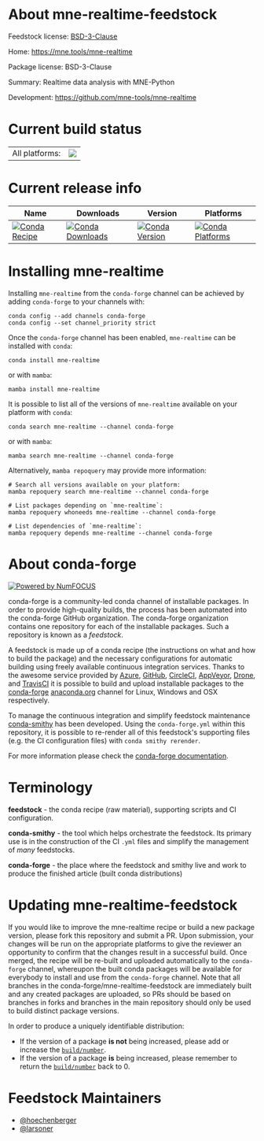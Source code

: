 About mne-realtime-feedstock
============================

Feedstock license: [BSD-3-Clause](https://github.com/conda-forge/mne-realtime-feedstock/blob/main/LICENSE.txt)

Home: https://mne.tools/mne-realtime

Package license: BSD-3-Clause

Summary: Realtime data analysis with MNE-Python

Development: https://github.com/mne-tools/mne-realtime

Current build status
====================


<table><tr><td>All platforms:</td>
    <td>
      <a href="https://dev.azure.com/conda-forge/feedstock-builds/_build/latest?definitionId=15389&branchName=main">
        <img src="https://dev.azure.com/conda-forge/feedstock-builds/_apis/build/status/mne-realtime-feedstock?branchName=main">
      </a>
    </td>
  </tr>
</table>

Current release info
====================

| Name | Downloads | Version | Platforms |
| --- | --- | --- | --- |
| [![Conda Recipe](https://img.shields.io/badge/recipe-mne--realtime-green.svg)](https://anaconda.org/conda-forge/mne-realtime) | [![Conda Downloads](https://img.shields.io/conda/dn/conda-forge/mne-realtime.svg)](https://anaconda.org/conda-forge/mne-realtime) | [![Conda Version](https://img.shields.io/conda/vn/conda-forge/mne-realtime.svg)](https://anaconda.org/conda-forge/mne-realtime) | [![Conda Platforms](https://img.shields.io/conda/pn/conda-forge/mne-realtime.svg)](https://anaconda.org/conda-forge/mne-realtime) |

Installing mne-realtime
=======================

Installing `mne-realtime` from the `conda-forge` channel can be achieved by adding `conda-forge` to your channels with:

```
conda config --add channels conda-forge
conda config --set channel_priority strict
```

Once the `conda-forge` channel has been enabled, `mne-realtime` can be installed with `conda`:

```
conda install mne-realtime
```

or with `mamba`:

```
mamba install mne-realtime
```

It is possible to list all of the versions of `mne-realtime` available on your platform with `conda`:

```
conda search mne-realtime --channel conda-forge
```

or with `mamba`:

```
mamba search mne-realtime --channel conda-forge
```

Alternatively, `mamba repoquery` may provide more information:

```
# Search all versions available on your platform:
mamba repoquery search mne-realtime --channel conda-forge

# List packages depending on `mne-realtime`:
mamba repoquery whoneeds mne-realtime --channel conda-forge

# List dependencies of `mne-realtime`:
mamba repoquery depends mne-realtime --channel conda-forge
```


About conda-forge
=================

[![Powered by
NumFOCUS](https://img.shields.io/badge/powered%20by-NumFOCUS-orange.svg?style=flat&colorA=E1523D&colorB=007D8A)](https://numfocus.org)

conda-forge is a community-led conda channel of installable packages.
In order to provide high-quality builds, the process has been automated into the
conda-forge GitHub organization. The conda-forge organization contains one repository
for each of the installable packages. Such a repository is known as a *feedstock*.

A feedstock is made up of a conda recipe (the instructions on what and how to build
the package) and the necessary configurations for automatic building using freely
available continuous integration services. Thanks to the awesome service provided by
[Azure](https://azure.microsoft.com/en-us/services/devops/), [GitHub](https://github.com/),
[CircleCI](https://circleci.com/), [AppVeyor](https://www.appveyor.com/),
[Drone](https://cloud.drone.io/welcome), and [TravisCI](https://travis-ci.com/)
it is possible to build and upload installable packages to the
[conda-forge](https://anaconda.org/conda-forge) [anaconda.org](https://anaconda.org/)
channel for Linux, Windows and OSX respectively.

To manage the continuous integration and simplify feedstock maintenance
[conda-smithy](https://github.com/conda-forge/conda-smithy) has been developed.
Using the ``conda-forge.yml`` within this repository, it is possible to re-render all of
this feedstock's supporting files (e.g. the CI configuration files) with ``conda smithy rerender``.

For more information please check the [conda-forge documentation](https://conda-forge.org/docs/).

Terminology
===========

**feedstock** - the conda recipe (raw material), supporting scripts and CI configuration.

**conda-smithy** - the tool which helps orchestrate the feedstock.
                   Its primary use is in the construction of the CI ``.yml`` files
                   and simplify the management of *many* feedstocks.

**conda-forge** - the place where the feedstock and smithy live and work to
                  produce the finished article (built conda distributions)


Updating mne-realtime-feedstock
===============================

If you would like to improve the mne-realtime recipe or build a new
package version, please fork this repository and submit a PR. Upon submission,
your changes will be run on the appropriate platforms to give the reviewer an
opportunity to confirm that the changes result in a successful build. Once
merged, the recipe will be re-built and uploaded automatically to the
`conda-forge` channel, whereupon the built conda packages will be available for
everybody to install and use from the `conda-forge` channel.
Note that all branches in the conda-forge/mne-realtime-feedstock are
immediately built and any created packages are uploaded, so PRs should be based
on branches in forks and branches in the main repository should only be used to
build distinct package versions.

In order to produce a uniquely identifiable distribution:
 * If the version of a package **is not** being increased, please add or increase
   the [``build/number``](https://docs.conda.io/projects/conda-build/en/latest/resources/define-metadata.html#build-number-and-string).
 * If the version of a package **is** being increased, please remember to return
   the [``build/number``](https://docs.conda.io/projects/conda-build/en/latest/resources/define-metadata.html#build-number-and-string)
   back to 0.

Feedstock Maintainers
=====================

* [@hoechenberger](https://github.com/hoechenberger/)
* [@larsoner](https://github.com/larsoner/)

